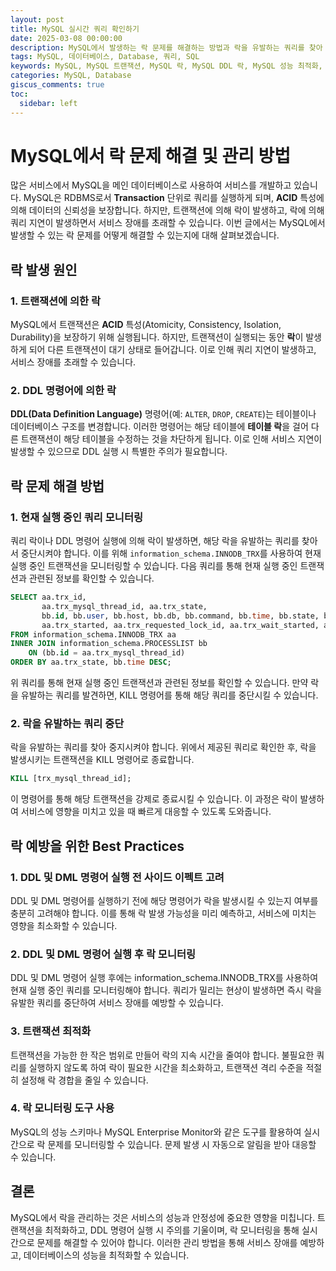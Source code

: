 ```yaml
---
layout: post
title: MySQL 실시간 쿼리 확인하기
date: 2025-03-08 00:00:00
description: MySQL에서 발생하는 락 문제를 해결하는 방법과 락을 유발하는 쿼리를 찾아 종료하는 절차를 설명합니다. 트랜잭션, DDL, DML 명령어의 락 사이드 이펙트를 고려하여 서비스 장애를 예방하고, 락을 관리하는 방법을 소개합니다.
tags: MySQL, 데이터베이스, Database, 쿼리, SQL
keywords: MySQL, MySQL 트랜잭션, MySQL 락, MySQL DDL 락, MySQL 성능 최적화, MySQL 트랜잭션 락, MySQL 인덱스 최적화, MySQL Deadlock 해결, MySQL DML 최적화, 데이터베이스 성능 튜닝, InnoDB 트랜잭션, MySQL 쿼리 최적화, MySQL 모니터링, MySQL 정보 스키마, MySQL 프로세스 관리
categories: MySQL, Database
giscus_comments: true
toc:
  sidebar: left
---
```


# MySQL에서 락 문제 해결 및 관리 방법

많은 서비스에서 MySQL을 메인 데이터베이스로 사용하여 서비스를 개발하고 있습니다. MySQL은 RDBMS로서 **Transaction** 단위로 쿼리를 실행하게 되며, **ACID** 특성에 의해 데이터의 신뢰성을 보장합니다. 하지만, 트랜잭션에 의해 락이 발생하고, 락에 의해 쿼리 지연이 발생하면서 서비스 장애를 초래할 수 있습니다. 이번 글에서는 MySQL에서 발생할 수 있는 락 문제를 어떻게 해결할 수 있는지에 대해 살펴보겠습니다.

## 락 발생 원인

### 1. 트랜잭션에 의한 락

MySQL에서 트랜잭션은 **ACID** 특성(Atomicity, Consistency, Isolation, Durability)을 보장하기 위해 실행됩니다. 하지만, 트랜잭션이 실행되는 동안 **락**이 발생하게 되어 다른 트랜잭션이 대기 상태로 들어갑니다. 이로 인해 쿼리 지연이 발생하고, 서비스 장애를 초래할 수 있습니다.

### 2. DDL 명령어에 의한 락

**DDL(Data Definition Language)** 명령어(예: `ALTER`, `DROP`, `CREATE`)는 테이블이나 데이터베이스 구조를 변경합니다. 이러한 명령어는 해당 테이블에 **테이블 락**을 걸어 다른 트랜잭션이 해당 테이블을 수정하는 것을 차단하게 됩니다. 이로 인해 서비스 지연이 발생할 수 있으므로 DDL 실행 시 특별한 주의가 필요합니다.

## 락 문제 해결 방법

### 1. 현재 실행 중인 쿼리 모니터링

쿼리 락이나 DDL 명령어 실행에 의해 락이 발생하면, 해당 락을 유발하는 쿼리를 찾아서 중단시켜야 합니다. 이를 위해 `information_schema.INNODB_TRX`를 사용하여 현재 실행 중인 트랜잭션을 모니터링할 수 있습니다. 다음 쿼리를 통해 현재 실행 중인 트랜잭션과 관련된 정보를 확인할 수 있습니다.

```sql
SELECT aa.trx_id,
       aa.trx_mysql_thread_id, aa.trx_state,
       bb.id, bb.user, bb.host, bb.db, bb.command, bb.time, bb.state, bb.info,
       aa.trx_started, aa.trx_requested_lock_id, aa.trx_wait_started, aa.trx_weight
FROM information_schema.INNODB_TRX aa
INNER JOIN information_schema.PROCESSLIST bb
    ON (bb.id = aa.trx_mysql_thread_id)
ORDER BY aa.trx_state, bb.time DESC;
```

위 쿼리를 통해 현재 실행 중인 트랜잭션과 관련된 정보를 확인할 수 있습니다. 만약 락을 유발하는 쿼리를 발견하면, KILL 명령어를 통해 해당 쿼리를 중단시킬 수 있습니다.

### 2. 락을 유발하는 쿼리 중단

락을 유발하는 쿼리를 찾아 중지시켜야 합니다. 위에서 제공된 쿼리로 확인한 후, 락을 발생시키는 트랜잭션을 KILL 명령어로 종료합니다.

```sql
KILL [trx_mysql_thread_id];
```

이 명령어를 통해 해당 트랜잭션을 강제로 종료시킬 수 있습니다. 이 과정은 락이 발생하여 서비스에 영향을 미치고 있을 때 빠르게 대응할 수 있도록 도와줍니다.

## 락 예방을 위한 Best Practices

### 1. DDL 및 DML 명령어 실행 전 사이드 이펙트 고려

DDL 및 DML 명령어를 실행하기 전에 해당 명령어가 락을 발생시킬 수 있는지 여부를 충분히 고려해야 합니다. 이를 통해 락 발생 가능성을 미리 예측하고, 서비스에 미치는 영향을 최소화할 수 있습니다.

### 2. DDL 및 DML 명령어 실행 후 락 모니터링

DDL 및 DML 명령어 실행 후에는 information_schema.INNODB_TRX를 사용하여 현재 실행 중인 쿼리를 모니터링해야 합니다. 쿼리가 밀리는 현상이 발생하면 즉시 락을 유발한 쿼리를 중단하여 서비스 장애를 예방할 수 있습니다.

### 3. 트랜잭션 최적화

트랜잭션을 가능한 한 작은 범위로 만들어 락의 지속 시간을 줄여야 합니다. 불필요한 쿼리를 실행하지 않도록 하여 락이 필요한 시간을 최소화하고, 트랜잭션 격리 수준을 적절히 설정해 락 경합을 줄일 수 있습니다.

### 4. 락 모니터링 도구 사용

MySQL의 성능 스키마나 MySQL Enterprise Monitor와 같은 도구를 활용하여 실시간으로 락 문제를 모니터링할 수 있습니다. 문제 발생 시 자동으로 알림을 받아 대응할 수 있습니다.

## 결론

MySQL에서 락을 관리하는 것은 서비스의 성능과 안정성에 중요한 영향을 미칩니다. 트랜잭션을 최적화하고, DDL 명령어 실행 시 주의를 기울이며, 락 모니터링을 통해 실시간으로 문제를 해결할 수 있어야 합니다. 이러한 관리 방법을 통해 서비스 장애를 예방하고, 데이터베이스의 성능을 최적화할 수 있습니다.
